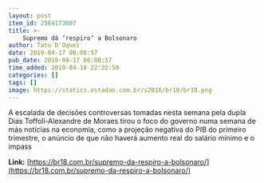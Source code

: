 ```yaml
---
layout: post
item_id: 2564173607
title: >-
    Supremo dá ‘respiro’ a Bolsonaro
author: Tatu D'Oquei
date: 2019-04-17 06:08:57
pub_date: 2019-04-17 06:08:57
time_added: 2019-04-18 22:22:58
categories: []
tags: []
image: https://statics.estadao.com.br/s2016/br18/br18.png
---
```


A escalada de decisões controversas tomadas nesta semana pela dupla Dias Toffoli-Alexandre de Moraes tirou o foco do governo numa semana de más notícias na economia, como a projeção negativa do PIB do primeiro trimestre, o anúncio de que não haverá aumento real do salário mínimo e o impass

**Link:** [https://br18.com.br/supremo-da-respiro-a-bolsonaro/](https://br18.com.br/supremo-da-respiro-a-bolsonaro/)

